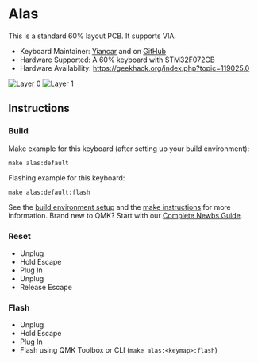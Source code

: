# Alas

This is a standard 60% layout PCB. It supports VIA.

* Keyboard Maintainer: [Yiancar](http://yiancar-designs.com/) and on [GitHub](https://github.com/yiancar)
* Hardware Supported: A 60% keyboard with STM32F072CB
* Hardware Availability: https://geekhack.org/index.php?topic=119025.0 

![Layer 0](https://i.imgur.com/LL5mZXA.png)
![Layer 1](https://i.imgur.com/RJDVmty.png)

## Instructions

### Build

Make example for this keyboard (after setting up your build environment):

    make alas:default

Flashing example for this keyboard:

    make alas:default:flash

See the [build environment setup](https://docs.qmk.fm/#/getting_started_build_tools) and the [make instructions](https://docs.qmk.fm/#/getting_started_make_guide) for more information. Brand new to QMK? Start with our [Complete Newbs Guide](https://docs.qmk.fm/#/newbs).

### Reset

- Unplug
- Hold Escape
- Plug In
- Unplug
- Release Escape

### Flash

- Unplug
- Hold Escape
- Plug In
- Flash using QMK Toolbox or CLI (`make alas:<keymap>:flash`)
